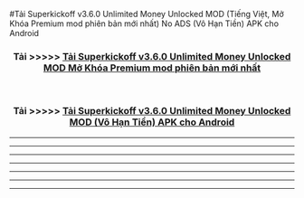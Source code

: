 #Tải Superkickoff v3.6.0 Unlimited Money Unlocked  MOD (Tiếng Việt, Mở Khóa Premium mod phiên bản mới nhất) No ADS (Vô Hạn Tiền) APK cho Android



<div align="center">
<h3>Tải >>>>> <a href="https://roarman.web.app/?vt=Superkickoff v3.6.0 Unlimited Money Unlocked ">Tải Superkickoff v3.6.0 Unlimited Money Unlocked  MOD Mở Khóa Premium mod phiên bản mới nhất</a></h3><br>

<h3>Tải >>>>> <a href="https://roarman.web.app/?vt=Superkickoff v3.6.0 Unlimited Money Unlocked ">Tải Superkickoff v3.6.0 Unlimited Money Unlocked  MOD (Vô Hạn Tiền) APK cho Android</a></h3>
</div>


----------------------------------------------------------

----------------------------------------------------------

----------------------------------------------------------

----------------------------------------------------------

----------------------------------------------------------

----------------------------------------------------------

----------------------------------------------------------

